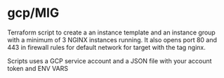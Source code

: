 # gcp/MIG
Terraform script to create a an instance template and an instance group with a minimum of 3 NGINX instances running.  It also opens port 80 and 443 in firewall rules for default network for target with the tag nginx.

Scripts uses a GCP service account and a JSON file with your account token and ENV VARS
